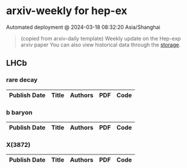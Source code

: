 # arxiv-weekly for hep-ex 
 Automated deployment @ 2024-03-18 08:32:20 Asia/Shanghai
> (copied from arxiv-daily template) Weekly update on the Hep-exp arxiv paper 
> You can also view historical data through the [storage](https://github.com/ucaszhouyx/arxiv-daily-test/tree/main/database/storage).

## LHCb

### rare decay
|Publish Date|Title|Authors|PDF|Code|
| :---: | :---: | :---: | :---: | :---: |

### b baryon
|Publish Date|Title|Authors|PDF|Code|
| :---: | :---: | :---: | :---: | :---: |

### X(3872)
|Publish Date|Title|Authors|PDF|Code|
| :---: | :---: | :---: | :---: | :---: |

